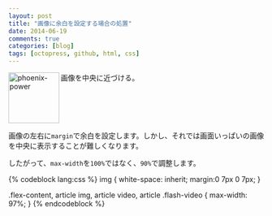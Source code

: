```yaml
---
layout: post
title: "画像に余白を設定する場合の処置"
date: 2014-06-19
comments: true
categories: [blog]
tags: [octopress, github, html, css]
---
```


<img src="{{ root_url }}/images/more.png" alt="phoenix-power" align="left" width="100" height="100">画像を中央に近づける。<!--more--><br clear="all">


画像の左右に`margin`で余白を設定します。しかし、それでは画面いっぱいの画像を中央に表示することが難しくなります。

したがって、`max-width`を`100%`ではなく、`90%`で調整します。

{% codeblock lang:css %}
img {
white-space: inherit;
margin:0 7px 0 7px;
}

.flex-content, article img, article video, article .flash-video {
max-width: 97%;
}
{% endcodeblock %}

